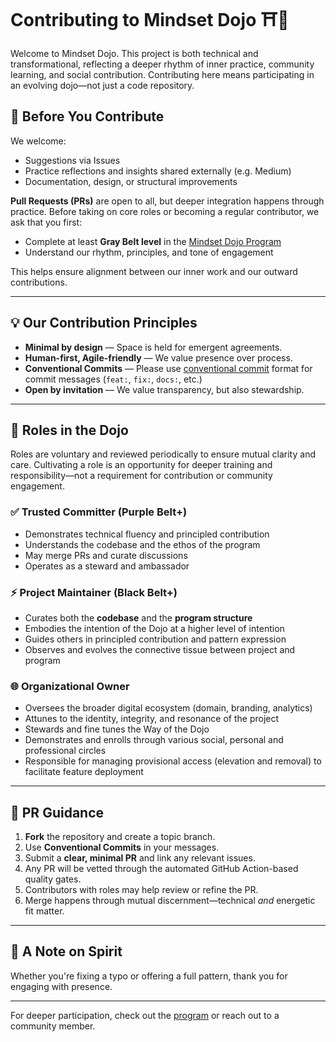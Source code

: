 # Contributing to Mindset Dojo ⛩️🌿

Welcome to Mindset Dojo. This project is both technical and transformational, reflecting a deeper rhythm of inner practice, community learning, and social contribution. Contributing here means participating in an evolving dojo—not just a code repository.

## 🥋 Before You Contribute

We welcome:
- Suggestions via Issues
- Practice reflections and insights shared externally (e.g. Medium)
- Documentation, design, or structural improvements

**Pull Requests (PRs)** are open to all, but deeper integration happens through practice. Before taking on core roles or becoming a regular contributor, we ask that you first:

- Complete at least **Gray Belt level** in the [Mindset Dojo Program](https://dojo.center/program)
- Understand our rhythm, principles, and tone of engagement

This helps ensure alignment between our inner work and our outward contributions.

---

## 💡 Our Contribution Principles

- **Minimal by design** — Space is held for emergent agreements.
- **Human-first, Agile-friendly** — We value presence over process.
- **Conventional Commits** — Please use [conventional commit](https://www.conventionalcommits.org/en/v1.0.0/) format for commit messages (`feat:`, `fix:`, `docs:`, etc.)
- **Open by invitation** — We value transparency, but also stewardship.

---

## 🧭 Roles in the Dojo

Roles are voluntary and reviewed periodically to ensure mutual clarity and care. Cultivating a role is an opportunity for deeper training and responsibility—not a requirement for contribution or community engagement.

### ✅ Trusted Committer (Purple Belt+)
- Demonstrates technical fluency and principled contribution
- Understands the codebase and the ethos of the program
- May merge PRs and curate discussions
- Operates as a steward and ambassador

### ⚡ Project Maintainer (Black Belt+)
- Curates both the **codebase** and the **program structure**
- Embodies the intention of the Dojo at a higher level of intention
- Guides others in principled contribution and pattern expression
- Observes and evolves the connective tissue between project and program

### 🌐 Organizational Owner
- Oversees the broader digital ecosystem (domain, branding, analytics)
- Attunes to the identity, integrity, and resonance of the project
- Stewards and fine tunes the Way of the Dojo
- Demonstrates and enrolls through various social, personal and professional circles
- Responsible for managing provisional access (elevation and removal) to facilitate feature deployment

---

## 🔄 PR Guidance

1. **Fork** the repository and create a topic branch.
2. Use **Conventional Commits** in your messages.
3. Submit a **clear, minimal PR** and link any relevant issues.
4. Any PR will be vetted through the automated GitHub Action-based quality gates.
5. Contributors with roles may help review or refine the PR.
6. Merge happens through mutual discernment—technical *and* energetic fit matter.

---

## 🙏 A Note on Spirit

Whether you're fixing a typo or offering a full pattern, thank you for engaging with presence.

---

For deeper participation, check out the [program](https://dojo.center/program) or reach out to a community member.
